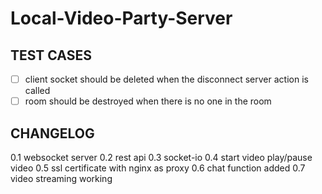 # Local-Video-Party-Server

## TEST CASES

- [ ] client socket should be deleted when the disconnect server action is called
- [ ] room should be destroyed when there is no one in the room

## CHANGELOG

0.1 websocket server
0.2 rest api
0.3 socket-io
0.4 start video play/pause video
0.5 ssl certificate with nginx as proxy
0.6 chat function added
0.7 video streaming working
